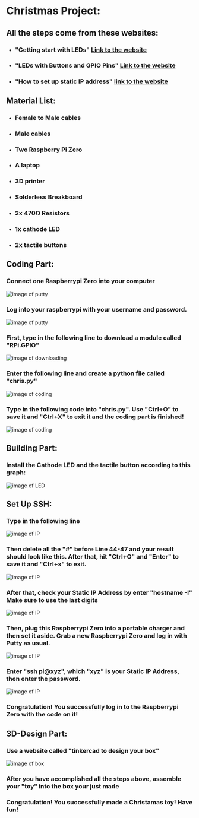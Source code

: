 # Christmas Project:
## All the steps come from these websites:
  * ### "Getting start with LEDs" [Link to the website](https://magpi.raspberrypi.org/articles/getting-started-with-electronics-leds-and-switches-using-raspberry-pi)
  * ### "LEDs with Buttons and GPIO Pins" [Link to the website](https://www.hackster.io/Tisko/rgb-led-a-button-click-away-9886c1)
  * ### "How to set up static IP address" [link to the website](https://www.raspberrypi.org/documentation/configuration/tcpip/)
## Material List:
  * ### Female to Male cables
  * ### Male cables
  * ### Two Raspberry Pi Zero
  * ### A laptop
  * ### 3D printer
  * ### Solderless Breakboard
  * ### 2x 470Ω Resistors
  * ### 1x cathode LED
  * ### 2x tactile buttons
 
 ## Coding Part:
 ### Connect one Raspberrypi Zero into your computer
 ![image of putty](https://timacw.weebly.com/uploads/1/3/2/1/132123452/raspberrypi05_orig.jpg)
 ### Log into your raspberrypi with your username and password.
 ![image of putty](https://timacw.weebly.com/uploads/1/3/2/1/132123452/putty_orig.png)
 ### First, type in the following line to download a module called "RPi.GPIO"
 ![image of downloading](https://timacw.weebly.com/uploads/1/3/2/1/132123452/gpio-module_orig.png)
 ### Enter the following line and create a python file called "chris.py"
 ![image of coding](https://timacw.weebly.com/uploads/1/3/2/1/132123452/nano-chris2_orig.png)
 ### Type in the following code into "chris.py". Use "Ctrl+O" to save it and "Ctrl+X" to exit it and the coding part is finished!
 ![image of coding]()
 
 ## Building Part:
 ### Install the Cathode LED and the tactile button according to this graph:
 ![image of LED](https://images.ctfassets.net/tvfg2m04ppj4/2PaOuWywUIcEgRLNHdUJPT/aa91b6fd88a51eabd74e0458a8e672fe/cheerlights_wiring.jpg?w=800)
 
 ## Set Up SSH:
 ### Type in the following line
 ![image of IP](https://timacw.weebly.com/uploads/1/3/2/1/132123452/ip-address-conf_orig.png)
 ### Then delete all the "#" before Line 44-47 and your result should look like this. After that, hit "Ctrl+O" and "Enter" to save it and "Ctrl+x" to exit.
 ![image of IP]()
 ### After that, check your Static IP Address by enter "hostname -I" Make sure to use the last digits
 ![image of IP]()
 ### Then, plug this Raspberrypi Zero into a portable charger and then set it aside. Grab a new Raspberrypi Zero and log in with Putty as usual.
 ![image of IP]()
 ### Enter "ssh pi@xyz", which "xyz" is your Static IP Address, then enter the password.
 ![image of IP](https://timacw.weebly.com/uploads/1/3/2/1/132123452/ssh_orig.png)
 ### Congratulation! You successfully log in to the Raspberrypi Zero with the code on it!

 ## 3D-Design Part:
 ### Use a website called "tinkercad to design your box"
 ![image of box]()
 ### After you have accomplished all the steps above, assemble your "toy" into the box your just made
 ### Congratulation! You successfully made a Christamas toy! Have fun!
 ###
